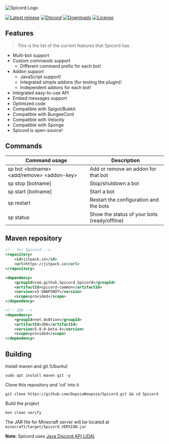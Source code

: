 ![Spicord Logo](https://i.imgur.com/FniEBrc.png)

[![Latest release](https://img.shields.io/github/v/release/OopsieWoopsie/Spicord?include_prereleases&logo=github&logoColor=white&style=flat-square)](https://github.com/OopsieWoopsie/Spicord/releases/latest)
[![Discord](https://img.shields.io/badge/Support-Discord-blue?logo=discord&logoColor=white&style=flat-square)](https://discord.gg/fBzAwWW)
[![Downloads](https://img.shields.io/github/downloads/OopsieWoopsie/Spicord/total?label=love%20count&logo=git&style=flat-square)](https://github.com/OopsieWoopsie/Spicord/releases)
[![License](https://img.shields.io/github/license/OopsieWoopsie/Spicord?logo=gnu&style=flat-square)](https://github.com/OopsieWoopsie/Spicord/blob/master/LICENSE)

## Features
> This is the list of the current features that Spicord has.

* Multi-bot support
* Custom commands support
  * Different command prefix for each bot!
* Addon support
  * JavaScript support!
  * Integrated simple addons (for testing the plugin)!
  * Independent addons for each bot!
* Integrated easy-to-use API
* Embed messages support
* Optimized code
* Compatible with Spigot/Bukkit
* Compatible with BungeeCord
* Compatible with Velocity
* Compatible with Sponge
* Spicord is open-source!

## Commands
| Command usage | Description |
| --- | --- |
| sp bot \<botname> <add/remove> \<addon-key> | Add or remove an addon for that bot |
| sp stop [botname] | Stop/shutdown a bot |
| sp start [botname] | Start a bot |
| sp restart | Restart the configuration and the bots |
| sp status | Show the status of your bots (ready/offline) |

## Maven repository
```xml
<!-- for Spicord -->
<repository>
    <id>jitpack.io</id>
    <url>https://jitpack.io</url>
</repository>

<dependency>
    <groupId>com.github.Spicord.Spicord</groupId>
    <artifactId>spicord-common</artifactId>
    <version>v5-SNAPSHOT</version>
    <scope>provided</scope>
</dependency>
```

```xml
<!-- JDA -->
<dependency>
    <groupId>net.dv8tion</groupId>
    <artifactId>JDA</artifactId>
    <version>5.0.0-beta.4</version>
    <scope>provided</scope>
</dependency>
```

## Building
Install maven and git (Ubuntu)

`sudo apt install maven git -y`


Clone this repository and 'cd' into it

`git clone https://github.com/OopsieWoopsie/Spicord.git && cd Spicord`


Build the project

`mvn clean verify`


The JAR file for Minecraft server will be located at `minecraft/target/Spicord_VERSION.jar`



**Note**: Spicord uses [Java Discord API (JDA)](https://github.com/DV8FromTheWorld/JDA)
